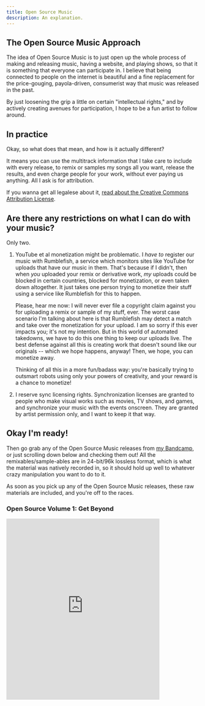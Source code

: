 ```yaml
---
title: Open Source Music
description: An explanation.
---
```


## The Open Source Music Approach

The idea of Open Source Music is to just open up the whole process of making and releasing music,
having a website, and playing shows, so that it is something that everyone can participate in. 
I believe that being connected to people on the internet is beautiful and a fine replacement for
the price-gouging, payola-driven, consumerist way that music was released in the past. 

By just loosening the grip a little on certain "intellectual rights," and by actively creating avenues
for participation, I hope to be a fun artist to follow around.

## In practice

Okay, so what does that mean, and how is it actually different?

It means you can use the multitrack information that I take care to include with every release, to remix or samples my songs all you want, release the results, and even charge people for your work, without ever paying us anything. All I ask is for attribution. 

If you wanna get all legalese about it, [read about the Creative Commons Attribution License](https://creativecommons.org/licenses/by/2.0/).
  
## Are there any restrictions on what I can do with your music?

Only two. 

1. YouTube et al monetization might be problematic. I *have to* register our music with Rumblefish,
   a service which monitors sites like YouTube for uploads that have our music in them. That's because
   if I didn't, then when *you* uploaded your remix or derivative work, *my* uploads could be blocked
   in certain countries, blocked for monetization, or even taken down altogether. It just takes one person
   trying to monetize their stuff using a service like Rumblefish for this to happen.
   
   Please, hear me now: I will never ever file a copyright claim against you for uploading a remix or
   sample of my stuff, ever. The worst case scenario I'm talking about here is that Rumblefish
   may detect a match and take over the monetization for your upload. I am so sorry
   if this ever impacts you; it's not my intention. But in this world of automated takedowns, we have
   to do this one thing to keep our uploads live. The best defense against all this is creating work
   that doesn't sound like our originals -- which we hope happens, anyway! Then, we hope, you can 
   monetize away. 
   
   Thinking of all this in a more fun/badass way: you're basically trying to outsmart robots
   using only your powers of creativity, and your reward is a chance to monetize!
2. I reserve sync licensing rights. Synchronization licenses are granted to people who make visual
   works such as movies, TV shows, and games, and synchronize your music with the events onscreen. They
   are granted by artist permission only, and I want to keep it that way.
   
## Okay I'm ready!

Then go grab any of the Open Source Music releases from [my Bandcamp](http://johndylan.bandcamp.com), or just scrolling down below and checking them out! All the remixables/sample-ables are
in 24-bit/96k lossless format, which is what the material was natively recorded in, so it should hold up
well to whatever crazy manipulation you want to do to it. 

As soon as you pick up any of the Open Source Music releases, these raw materials are included, and you're
off to the races.

### Open Source Volume 1: Get Beyond

<iframe style="border: 0; width: 400px; height: 472px;" src="https://bandcamp.com/EmbeddedPlayer/album=2444436466/size=large/bgcol=ffffff/linkcol=0687f5/artwork=small/transparent=true/" seamless><a href="http://johndylan.bandcamp.com/album/open-source-music-volume-1-get-beyond">Open Source Music Volume 1: Get Beyond by John Dylan</a></iframe>

